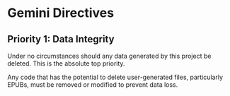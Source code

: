 # Gemini Directives

## Priority 1: Data Integrity

Under no circumstances should any data generated by this project be deleted. This is the absolute top priority.

Any code that has the potential to delete user-generated files, particularly EPUBs, must be removed or modified to prevent data loss.
